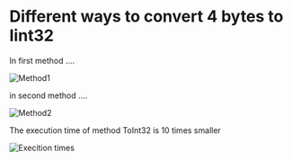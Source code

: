 # Different ways to convert 4 bytes to Iint32
In first method ....

![Method1](https://cloud.githubusercontent.com/assets/24522089/21953133/b536a720-da48-11e6-8bce-7029e2562164.PNG)

in second method ....

![Method2](https://cloud.githubusercontent.com/assets/24522089/21953137/c53f4816-da48-11e6-96b0-1792be8d9dbe.PNG)

The execution time of method ToInt32 is 10 times smaller

![Execition times](https://cloud.githubusercontent.com/assets/24522089/21953062/4f4f6a9c-da47-11e6-94d4-fbec2c3c5bb2.PNG)
